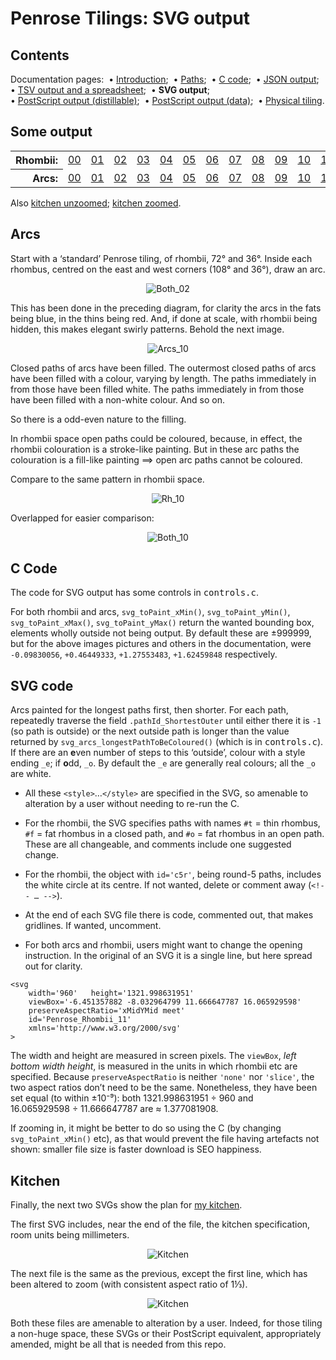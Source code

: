 # Penrose Tilings: SVG output #

## Contents ##

Documentation pages:&nbsp; 
&bull;&nbsp;[Introduction](introduction.md);&nbsp; 
&bull;&nbsp;[Paths](paths.md);&nbsp; 
&bull;&nbsp;[C&nbsp;code](c.md);&nbsp; 
&bull;&nbsp;[JSON&nbsp;output](json.md);&nbsp; 
&bull;&nbsp;[TSV&nbsp;output&nbsp;and&nbsp;a&nbsp;spreadsheet](tsv.md);&nbsp; 
&bull;&nbsp;**SVG&nbsp;output**;&nbsp; 
&bull;&nbsp;[PostScript&nbsp;output&nbsp;(distillable)](postscript_distillable.md);&nbsp; 
&bull;&nbsp;[PostScript&nbsp;output&nbsp;(data)](postscript_data.md);&nbsp; 
&bull;&nbsp;[Physical&nbsp;tiling](physical_tiling.md).


## Some output ##

<table>
<tr>
	<th align="right">Rhombii:</th>
	<td><a href="../images/Penrose_Rh_00.svg">00</a></td>
	<td><a href="../images/Penrose_Rh_01.svg">01</a></td>
	<td><a href="../images/Penrose_Rh_02.svg">02</a></td>
	<td><a href="../images/Penrose_Rh_03.svg">03</a></td>
	<td><a href="../images/Penrose_Rh_04.svg">04</a></td>
	<td><a href="../images/Penrose_Rh_05.svg">05</a></td>
	<td><a href="../images/Penrose_Rh_06.svg">06</a></td>
	<td><a href="../images/Penrose_Rh_07.svg">07</a></td>
	<td><a href="../images/Penrose_Rh_08.svg">08</a></td>
	<td><a href="../images/Penrose_Rh_09.svg">09</a></td>
	<td><a href="../images/Penrose_Rh_10.svg">10</a></td>
	<td><a href="../images/Penrose_Rh_11.svg">11</a></td>
</tr><tr>
	<th align="right">Arcs:</th>
	<td><a href="../images/Penrose_Arcs_00.svg">00</a></td>
	<td><a href="../images/Penrose_Arcs_01.svg">01</a></td>
	<td><a href="../images/Penrose_Arcs_02.svg">02</a></td>
	<td><a href="../images/Penrose_Arcs_03.svg">03</a></td>
	<td><a href="../images/Penrose_Arcs_04.svg">04</a></td>
	<td><a href="../images/Penrose_Arcs_05.svg">05</a></td>
	<td><a href="../images/Penrose_Arcs_06.svg">06</a></td>
	<td><a href="../images/Penrose_Arcs_07.svg">07</a></td>
	<td><a href="../images/Penrose_Arcs_08.svg">08</a></td>
	<td><a href="../images/Penrose_Arcs_09.svg">09</a></td>
	<td><a href="../images/Penrose_Arcs_10.svg">10</a></td>
	<td><a href="../images/Penrose_Arcs_11.svg">11</a></td>
</tr>
</table>

Also [kitchen unzoomed](../images/Penrose_Rh_08_kitchen.svg); [kitchen zoomed](../images/Penrose_Rh_08_kitchen_zoom.svg).

## Arcs ##


Start with a &lsquo;standard&rsquo; Penrose tiling, of rhombii, 72&deg; and 36&deg;. 
Inside each rhombus, centred on the east and west corners (108&deg; and 36&deg;), draw an arc. 

<div align="center">

![Both_02](../images/Penrose_02.svg)

</div>

This has been done in the preceding diagram, for clarity the arcs in the fats being blue, in the thins being red. 
And, if done at scale, with rhombii being hidden, this makes elegant swirly patterns.
Behold the next image.

<div align="center">

![Arcs_10](../images/Penrose_10_arcs_clipped.svg)

</div>

Closed paths of arcs have been filled. 
The outermost closed paths of arcs have been filled with a colour, varying by length. 
The paths immediately in from those have been filled white. 
The paths immediately in from those have been filled with a non-white colour. 
And so on. 

So there is a odd-even nature to the filling. 

In rhombii space open paths could be coloured, because, in effect, the rhombii colouration is a stroke-like painting. 
But in these arc paths the colouration is a fill-like painting&nbsp;&DoubleLongRightArrow; open arc paths cannot be coloured. 

Compare to the same pattern in rhombii space. 

<div align="center">

![Rh_10](../images/Penrose_Rh_10_clipped_colour.svg)

</div>

Overlapped for easier comparison:


<div align="center">

![Both_10](../images/Penrose_10_clipped.svg)

</div>


## C Code ##

The code for SVG output has some controls in <kbd>controls.c</kbd>. 

For both rhombii and arcs, `svg_toPaint_xMin()`, `svg_toPaint_yMin()`, `svg_toPaint_xMax()`, `svg_toPaint_yMax()` return the wanted bounding box, elements wholly outside not being output. By default these are &plusmn;999999, but for the above images pictures and others in the documentation, were `-0.09830056`, `+0.46449333`, `+1.27553483`, `+1.62459848` respectively.


## SVG code ##

Arcs painted for the longest paths first, then shorter. 
For each path, repeatedly traverse the field `.pathId_ShortestOuter` until either there it is `-1` (so path is outside) or the next outside path is longer than the value returned by `svg_arcs_longestPathToBeColoured()` (which is in <kbd>controls.c</kbd>). 
If there are an **e**ven number of steps to this &lsquo;outside&rsquo;, colour with a style ending `_e`; if **o**dd, `_o`. By default the `_e` are generally real colours; all the `_o` are white.

* All these `<style>`&hellip;`</style>` are specified in the SVG, so amenable to alteration by a user without needing to re-run the C. 

* For the rhombii, the SVG specifies paths with names 
`#t`&nbsp;=&nbsp;thin rhombus, 
`#f`&nbsp;=&nbsp;fat rhombus in a closed path, and 
`#o`&nbsp;=&nbsp;fat rhombus in an open path. 
These are all changeable, and comments include one suggested change.

* For the rhombii, the object with `id='c5r'`, being round-5 paths, includes the white circle at its centre. If not wanted, delete or comment away (<code>\<!-- &hellip; --\></code>).

* At the end of each SVG file there is code, commented out, that makes gridlines. 
If wanted, uncomment.

* For both arcs and rhombii, users might want to change the opening instruction. In the original of an SVG it is a single line, but here spread out for clarity.

```SVG
<svg
	width='960'   height='1321.998631951'
	viewBox='-6.451357882 -8.032964799 11.666647787 16.065929598'
	preserveAspectRatio='xMidYMid meet'
	id='Penrose_Rhombii_11'
	xmlns='http://www.w3.org/2000/svg'
>
```

The width and height are measured in screen pixels. 
The `viewBox`, *left* *bottom* *width* *height*, is measured in the units in which rhombii etc are specified. 
Because `preserveAspectRatio` is neither `'none'` nor `'slice'`, the two aspect ratios don&rsquo;t need to be the same. 
Nonetheless, they have been set equal (to within &plusmn;10&#8315;&#8313;): both 1321.998631951&nbsp;&divide;&nbsp;960 and 16.065929598&nbsp;&divide;&nbsp;11.666647787 are &asymp;&nbsp;1.377081908. 

If zooming in, it might be better to do so using the C (by changing `svg_toPaint_xMin()` etc), as that would prevent the file having artefacts not shown: smaller file size is faster download is SEO happiness.


## Kitchen ##

Finally, the next two SVGs show the plan for [my kitchen](../images/20230923_kitchen_tiles.png). 

The first SVG includes, near the end of the file, the kitchen specification, room units being millimeters. 

<div align="center">

![Kitchen](../images/Penrose_Rh_08_kitchen.svg)

</div>

The next file is the same as the previous, except the first line, which has been altered to zoom (with consistent aspect ratio of 1&frac13;).

<div align="center">

![Kitchen](../images/Penrose_Rh_08_kitchen_zoom.svg)

</div>

Both these files are amenable to alteration by a user. 
Indeed, for those tiling a non-huge space, these SVGs or their PostScript equivalent, appropriately amended, might be all that is needed from this repo.
